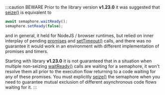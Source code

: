 :::caution BEWARE
Prior to the library version **v1.23.0** it was suggested that [seize()] is
equivalent to
```js
await semaphore.waitReady();
semaphore.setReady(false);
```
and in general, it held for NodeJS / browser runtimes, but relied on inner
interplay of pending [promises][Promise] and [setTimeout()] calls, and there
was no guarantee it would work in an environment with different implementation
of promises and timers.

Starting with library **v1.23.0** it is not guaranteed that in a situation when
multiple non-seizing [waitReady()] calls are waiting for a semaphore, it won't
resolve them all prior to the execution flow returning to a code waiting for
any of these promises. You must explicitly [seize()] the semaphore when you
need to guarantee mutual exclusion of different asynchronous code flows waiting
for it.
:::

[Promise]: https://developer.mozilla.org/en-US/docs/Web/JavaScript/Reference/Global_Objects/Promise
[seize()]: #seize
[setTimeout()]: https://developer.mozilla.org/en-US/docs/Web/API/setTimeout
[waitReady()]: #waitready
